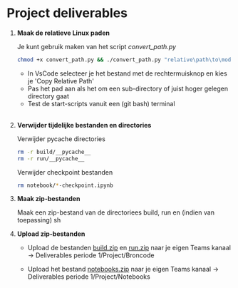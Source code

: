 # Project deliverables 

<ol>

<li>

**Maak de relatieve Linux paden**

<p>Je kunt gebruik maken van het script <i>convert_path.py</i>

```sh
chmod +x convert_path.py && ./convert_path.py "relative\path\to\model"
```

</p>

<ul>

<li>In VsCode selecteer je het bestand met de rechtermuisknop en kies je 'Copy Relative Path'</li>
<li>Pas het pad aan als het om een sub-directory of juist hoger gelegen directory gaat</li>
<li>Test de start-scripts vanuit een (git bash) terminal</li>

</ul>

</li>
<br>

<li>

**Verwijder tijdelijke bestanden en directories**

<p>
Verwijder pycache directories

```bash
rm -r build/__pycache__
rm -r run/__pycache__
```

</p>

<p>
Verwijder checkpoint bestanden

```bash
rm notebook/*-checkpoint.ipynb
```
</p>

</li>

<li> 

**Maak zip-bestanden**

<p>
Maak een zip-bestand van de directoriees build, run en (indien van toepassing) sh
</p>

</li>

<li>

**Upload zip-bestanden**

<ul>
<li>
<p>
Upload de bestanden <u>build.zip</u> en <u>run.zip</u> naar je eigen Teams kanaal -> Deliverables periode 1/Project/Broncode
</p>
</li>

<li>
<p>
Upload het bestand <u>notebooks.zip</u> naar je eigen Teams kanaal -> Deliverables periode 1/Project/Notebooks
</p>
</li>

</li>

</ol>
